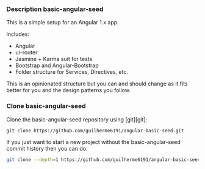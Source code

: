 ### Description basic-angular-seed

This is a simple setup for an Angular 1.x app.

Includes:
  - Angular
  - ui-router
  - Jasmine + Karma suit for tests
  - Bootstrap and Angular-Bootstrap
  - Folder structure for Services, Directives, etc.
  
  
This is an opinionated structure but you can and should change as it fits better for you and the design patterns you follow.


### Clone basic-angular-seed

Clone the basic-angular-seed repository using [git][git]:

```
git clone https://github.com/guilherme6191/angular-basic-seed.git
```

If you just want to start a new project without the basic-angular-seed commit history then you can do:

```bash
git clone --depth=1 https://github.com/guilherme6191/angular-basic-seed.git <your-project-name>
```